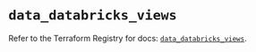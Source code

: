 # `data_databricks_views`

Refer to the Terraform Registry for docs: [`data_databricks_views`](https://registry.terraform.io/providers/databricks/databricks/1.76.0/docs/data-sources/views).

